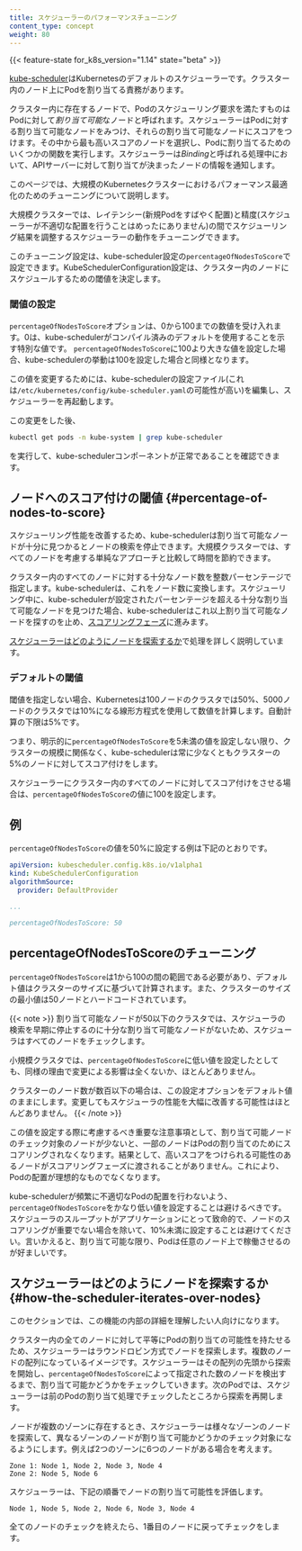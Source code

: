 ```yaml
---
title: スケジューラーのパフォーマンスチューニング
content_type: concept
weight: 80
---
```


<!-- overview -->

{{< feature-state for_k8s_version="1.14" state="beta" >}}

[kube-scheduler](/ja/docs/concepts/scheduling-eviction/kube-scheduler/#kube-scheduler)はKubernetesのデフォルトのスケジューラーです。クラスター内のノード上にPodを割り当てる責務があります。

クラスター内に存在するノードで、Podのスケジューリング要求を満たすものはPodに対して*割り当て可能*なノードと呼ばれます。スケジューラーはPodに対する割り当て可能なノードをみつけ、それらの割り当て可能なノードにスコアをつけます。その中から最も高いスコアのノードを選択し、Podに割り当てるためのいくつかの関数を実行します。スケジューラーは*Binding*と呼ばれる処理中において、APIサーバーに対して割り当てが決まったノードの情報を通知します。

このページでは、大規模のKubernetesクラスターにおけるパフォーマンス最適化のためのチューニングについて説明します。


<!-- body -->

大規模クラスターでは、レイテンシー(新規Podをすばやく配置)と精度(スケジューラーが不適切な配置を行うことはめったにありません)の間でスケジューリング結果を調整するスケジューラーの動作をチューニングできます。

このチューニング設定は、kube-scheduler設定の`percentageOfNodesToScore`で設定できます。KubeSchedulerConfiguration設定は、クラスター内のノードにスケジュールするための閾値を決定します。

### 閾値の設定

`percentageOfNodesToScore`オプションは、0から100までの数値を受け入れます。0は、kube-schedulerがコンパイル済みのデフォルトを使用することを示す特別な値です。
`percentageOfNodesToScore`に100より大きな値を設定した場合、kube-schedulerの挙動は100を設定した場合と同様となります。

この値を変更するためには、kube-schedulerの設定ファイル(これは`/etc/kubernetes/config/kube-scheduler.yaml`の可能性が高い)を編集し、スケジューラーを再起動します。

この変更をした後、

```bash
kubectl get pods -n kube-system | grep kube-scheduler
```

を実行して、kube-schedulerコンポーネントが正常であることを確認できます。

## ノードへのスコア付けの閾値 {#percentage-of-nodes-to-score}

スケジューリング性能を改善するため、kube-schedulerは割り当て可能なノードが十分に見つかるとノードの検索を停止できます。大規模クラスターでは、すべてのノードを考慮する単純なアプローチと比較して時間を節約できます。

クラスター内のすべてのノードに対する十分なノード数を整数パーセンテージで指定します。kube-schedulerは、これをノード数に変換します。スケジューリング中に、kube-schedulerが設定されたパーセンテージを超える十分な割り当て可能なノードを見つけた場合、kube-schedulerはこれ以上割り当て可能なノードを探すのを止め、[スコアリングフェーズ](/docs/concepts/scheduling-eviction/kube-scheduler/#kube-scheduler-implementation)に進みます。

[スケジューラーはどのようにノードを探索するか](#how-the-scheduler-iterates-over-nodes)で処理を詳しく説明しています。

### デフォルトの閾値

閾値を指定しない場合、Kubernetesは100ノードのクラスタでは50%、5000ノードのクラスタでは10%になる線形方程式を使用して数値を計算します。自動計算の下限は5%です。

つまり、明示的に`percentageOfNodesToScore`を5未満の値を設定しない限り、クラスターの規模に関係なく、kube-schedulerは常に少なくともクラスターの5%のノードに対してスコア付けをします。

スケジューラーにクラスター内のすべてのノードに対してスコア付けをさせる場合は、`percentageOfNodesToScore`の値に100を設定します。

## 例

`percentageOfNodesToScore`の値を50%に設定する例は下記のとおりです。

```yaml
apiVersion: kubescheduler.config.k8s.io/v1alpha1
kind: KubeSchedulerConfiguration
algorithmSource:
  provider: DefaultProvider

...

percentageOfNodesToScore: 50
```

## percentageOfNodesToScoreのチューニング

`percentageOfNodesToScore`は1から100の間の範囲である必要があり、デフォルト値はクラスターのサイズに基づいて計算されます。また、クラスターのサイズの最小値は50ノードとハードコードされています。

{{< note >}}
割り当て可能なノードが50以下のクラスタでは、スケジューラの検索を早期に停止するのに十分な割り当て可能なノードがないため、スケジューラはすべてのノードをチェックします。

小規模クラスタでは、`percentageOfNodesToScore`に低い値を設定したとしても、同様の理由で変更による影響は全くないか、ほとんどありません。

クラスターのノード数が数百以下の場合は、この設定オプションをデフォルト値のままにします。変更してもスケジューラの性能を大幅に改善する可能性はほとんどありません。
{{< /note >}}

この値を設定する際に考慮するべき重要な注意事項として、割り当て可能ノードのチェック対象のノードが少ないと、一部のノードはPodの割り当てのためにスコアリングされなくなります。結果として、高いスコアをつけられる可能性のあるノードがスコアリングフェーズに渡されることがありません。これにより、Podの配置が理想的なものでなくなります。

kube-schedulerが頻繁に不適切なPodの配置を行わないよう、`percentageOfNodesToScore`をかなり低い値を設定することは避けるべきです。スケジューラのスループットがアプリケーションにとって致命的で、ノードのスコアリングが重要でない場合を除いて、10%未満に設定することは避けてください。言いかえると、割り当て可能な限り、Podは任意のノード上で稼働させるのが好ましいです。

## スケジューラーはどのようにノードを探索するか {#how-the-scheduler-iterates-over-nodes}

このセクションでは、この機能の内部の詳細を理解したい人向けになります。

クラスター内の全てのノードに対して平等にPodの割り当ての可能性を持たせるため、スケジューラーはラウンドロビン方式でノードを探索します。複数のノードの配列になっているイメージです。スケジューラーはその配列の先頭から探索を開始し、`percentageOfNodesToScore`によって指定された数のノードを検出するまで、割り当て可能かどうかをチェックしていきます。次のPodでは、スケジューラーは前のPodの割り当て処理でチェックしたところから探索を再開します。

ノードが複数のゾーンに存在するとき、スケジューラーは様々なゾーンのノードを探索して、異なるゾーンのノードが割り当て可能かどうかのチェック対象になるようにします。例えば2つのゾーンに6つのノードがある場合を考えます。

```
Zone 1: Node 1, Node 2, Node 3, Node 4
Zone 2: Node 5, Node 6
```

スケジューラーは、下記の順番でノードの割り当て可能性を評価します。

```
Node 1, Node 5, Node 2, Node 6, Node 3, Node 4
```

全てのノードのチェックを終えたら、1番目のノードに戻ってチェックをします。


